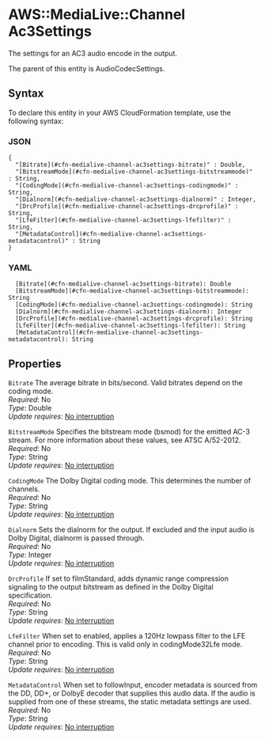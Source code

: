 # AWS::MediaLive::Channel Ac3Settings<a name="aws-properties-medialive-channel-ac3settings"></a>

The settings for an AC3 audio encode in the output\.

The parent of this entity is AudioCodecSettings\.

## Syntax<a name="aws-properties-medialive-channel-ac3settings-syntax"></a>

To declare this entity in your AWS CloudFormation template, use the following syntax:

### JSON<a name="aws-properties-medialive-channel-ac3settings-syntax.json"></a>

```
{
  "[Bitrate](#cfn-medialive-channel-ac3settings-bitrate)" : Double,
  "[BitstreamMode](#cfn-medialive-channel-ac3settings-bitstreammode)" : String,
  "[CodingMode](#cfn-medialive-channel-ac3settings-codingmode)" : String,
  "[Dialnorm](#cfn-medialive-channel-ac3settings-dialnorm)" : Integer,
  "[DrcProfile](#cfn-medialive-channel-ac3settings-drcprofile)" : String,
  "[LfeFilter](#cfn-medialive-channel-ac3settings-lfefilter)" : String,
  "[MetadataControl](#cfn-medialive-channel-ac3settings-metadatacontrol)" : String
}
```

### YAML<a name="aws-properties-medialive-channel-ac3settings-syntax.yaml"></a>

```
  [Bitrate](#cfn-medialive-channel-ac3settings-bitrate): Double
  [BitstreamMode](#cfn-medialive-channel-ac3settings-bitstreammode): String
  [CodingMode](#cfn-medialive-channel-ac3settings-codingmode): String
  [Dialnorm](#cfn-medialive-channel-ac3settings-dialnorm): Integer
  [DrcProfile](#cfn-medialive-channel-ac3settings-drcprofile): String
  [LfeFilter](#cfn-medialive-channel-ac3settings-lfefilter): String
  [MetadataControl](#cfn-medialive-channel-ac3settings-metadatacontrol): String
```

## Properties<a name="aws-properties-medialive-channel-ac3settings-properties"></a>

`Bitrate`  <a name="cfn-medialive-channel-ac3settings-bitrate"></a>
The average bitrate in bits/second\. Valid bitrates depend on the coding mode\.  
*Required*: No  
*Type*: Double  
*Update requires*: [No interruption](https://docs.aws.amazon.com/AWSCloudFormation/latest/UserGuide/using-cfn-updating-stacks-update-behaviors.html#update-no-interrupt)

`BitstreamMode`  <a name="cfn-medialive-channel-ac3settings-bitstreammode"></a>
Specifies the bitstream mode \(bsmod\) for the emitted AC\-3 stream\. For more information about these values, see ATSC A/52\-2012\.  
*Required*: No  
*Type*: String  
*Update requires*: [No interruption](https://docs.aws.amazon.com/AWSCloudFormation/latest/UserGuide/using-cfn-updating-stacks-update-behaviors.html#update-no-interrupt)

`CodingMode`  <a name="cfn-medialive-channel-ac3settings-codingmode"></a>
The Dolby Digital coding mode\. This determines the number of channels\.  
*Required*: No  
*Type*: String  
*Update requires*: [No interruption](https://docs.aws.amazon.com/AWSCloudFormation/latest/UserGuide/using-cfn-updating-stacks-update-behaviors.html#update-no-interrupt)

`Dialnorm`  <a name="cfn-medialive-channel-ac3settings-dialnorm"></a>
Sets the dialnorm for the output\. If excluded and the input audio is Dolby Digital, dialnorm is passed through\.  
*Required*: No  
*Type*: Integer  
*Update requires*: [No interruption](https://docs.aws.amazon.com/AWSCloudFormation/latest/UserGuide/using-cfn-updating-stacks-update-behaviors.html#update-no-interrupt)

`DrcProfile`  <a name="cfn-medialive-channel-ac3settings-drcprofile"></a>
If set to filmStandard, adds dynamic range compression signaling to the output bitstream as defined in the Dolby Digital specification\.  
*Required*: No  
*Type*: String  
*Update requires*: [No interruption](https://docs.aws.amazon.com/AWSCloudFormation/latest/UserGuide/using-cfn-updating-stacks-update-behaviors.html#update-no-interrupt)

`LfeFilter`  <a name="cfn-medialive-channel-ac3settings-lfefilter"></a>
When set to enabled, applies a 120Hz lowpass filter to the LFE channel prior to encoding\. This is valid only in codingMode32Lfe mode\.  
*Required*: No  
*Type*: String  
*Update requires*: [No interruption](https://docs.aws.amazon.com/AWSCloudFormation/latest/UserGuide/using-cfn-updating-stacks-update-behaviors.html#update-no-interrupt)

`MetadataControl`  <a name="cfn-medialive-channel-ac3settings-metadatacontrol"></a>
When set to followInput, encoder metadata is sourced from the DD, DD\+, or DolbyE decoder that supplies this audio data\. If the audio is supplied from one of these streams, the static metadata settings are used\.  
*Required*: No  
*Type*: String  
*Update requires*: [No interruption](https://docs.aws.amazon.com/AWSCloudFormation/latest/UserGuide/using-cfn-updating-stacks-update-behaviors.html#update-no-interrupt)